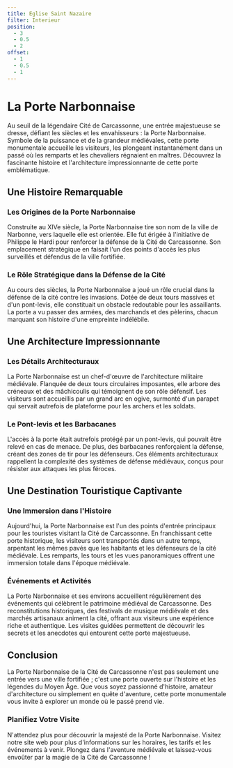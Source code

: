 ```yaml
---
title: Eglise Saint Nazaire
filter: Interieur
position:
  - 3
  - 0.5
  - 2
offset:
  - 1
  - 0.5
  - 1
---
```


# La Porte Narbonnaise

Au seuil de la légendaire Cité de Carcassonne, une entrée majestueuse se dresse, défiant les siècles et les envahisseurs : la Porte Narbonnaise. Symbole de la puissance et de la grandeur médiévales, cette porte monumentale accueille les visiteurs, les plongeant instantanément dans un passé où les remparts et les chevaliers régnaient en maîtres. Découvrez la fascinante histoire et l'architecture impressionnante de cette porte emblématique.

## Une Histoire Remarquable

### Les Origines de la Porte Narbonnaise

Construite au XIVe siècle, la Porte Narbonnaise tire son nom de la ville de Narbonne, vers laquelle elle est orientée. Elle fut érigée à l'initiative de Philippe le Hardi pour renforcer la défense de la Cité de Carcassonne. Son emplacement stratégique en faisait l'un des points d'accès les plus surveillés et défendus de la ville fortifiée.

### Le Rôle Stratégique dans la Défense de la Cité

Au cours des siècles, la Porte Narbonnaise a joué un rôle crucial dans la défense de la cité contre les invasions. Dotée de deux tours massives et d'un pont-levis, elle constituait un obstacle redoutable pour les assaillants. La porte a vu passer des armées, des marchands et des pèlerins, chacun marquant son histoire d'une empreinte indélébile.

## Une Architecture Impressionnante

### Les Détails Architecturaux

La Porte Narbonnaise est un chef-d'œuvre de l'architecture militaire médiévale. Flanquée de deux tours circulaires imposantes, elle arbore des créneaux et des mâchicoulis qui témoignent de son rôle défensif. Les visiteurs sont accueillis par un grand arc en ogive, surmonté d'un parapet qui servait autrefois de plateforme pour les archers et les soldats.

### Le Pont-levis et les Barbacanes

L'accès à la porte était autrefois protégé par un pont-levis, qui pouvait être relevé en cas de menace. De plus, des barbacanes renforçaient la défense, créant des zones de tir pour les défenseurs. Ces éléments architecturaux rappellent la complexité des systèmes de défense médiévaux, conçus pour résister aux attaques les plus féroces.

## Une Destination Touristique Captivante

### Une Immersion dans l'Histoire

Aujourd'hui, la Porte Narbonnaise est l'un des points d'entrée principaux pour les touristes visitant la Cité de Carcassonne. En franchissant cette porte historique, les visiteurs sont transportés dans un autre temps, arpentant les mêmes pavés que les habitants et les défenseurs de la cité médiévale. Les remparts, les tours et les vues panoramiques offrent une immersion totale dans l'époque médiévale.

### Événements et Activités

La Porte Narbonnaise et ses environs accueillent régulièrement des événements qui célèbrent le patrimoine médiéval de Carcassonne. Des reconstitutions historiques, des festivals de musique médiévale et des marchés artisanaux animent la cité, offrant aux visiteurs une expérience riche et authentique. Les visites guidées permettent de découvrir les secrets et les anecdotes qui entourent cette porte majestueuse.

## Conclusion

La Porte Narbonnaise de la Cité de Carcassonne n'est pas seulement une entrée vers une ville fortifiée ; c'est une porte ouverte sur l'histoire et les légendes du Moyen Âge. Que vous soyez passionné d'histoire, amateur d'architecture ou simplement en quête d'aventure, cette porte monumentale vous invite à explorer un monde où le passé prend vie.

### Planifiez Votre Visite

N'attendez plus pour découvrir la majesté de la Porte Narbonnaise. Visitez notre site web pour plus d'informations sur les horaires, les tarifs et les événements à venir. Plongez dans l'aventure médiévale et laissez-vous envoûter par la magie de la Cité de Carcassonne !
